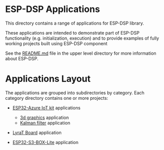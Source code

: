 # ESP-DSP Applications

This directory contains a range of applications for ESP-DSP library.

These applications are intended to demonstrate part of ESP-DSP functionality (e.g. initialization, execution) and to provide examples of fully working projects built using ESP-DSP component

See the [README.md](../README.md) file in the upper level directory for more information about ESP-DSP.

# Applications Layout

The applications are grouped into subdirectories by category. Each category directory contains one or more  projects:

* [ESP32-Azure IoT kit](./azure_board_apps/README.md) applications
    * [3d graphics](./azure_board_apps/apps/3d_graphics/README.md) application
    * [Kalman filter](./azure_board_apps/apps/kalman_filter/README.md) application

* [LyraT Board](./lyrat_board_app/README.md) application
* [ESP32-S3-BOX-Lite](./spectrum_box_lite/README.md) application


